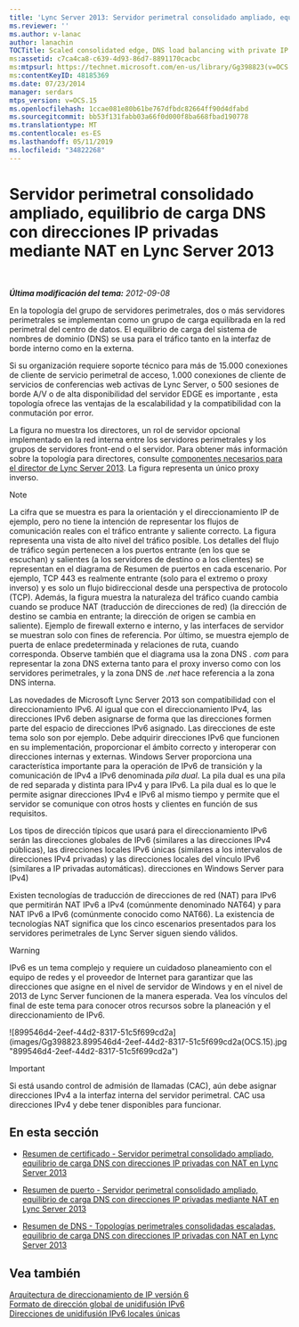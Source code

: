 ```yaml
---
title: 'Lync Server 2013: Servidor perimetral consolidado ampliado, equilibrio de carga DNS con direcciones IP privadas mediante NAT'
ms.reviewer: ''
ms.author: v-lanac
author: lanachin
TOCTitle: Scaled consolidated edge, DNS load balancing with private IP addresses using NAT
ms:assetid: c7ca4ca8-c639-4d93-86d7-8891170cacbc
ms:mtpsurl: https://technet.microsoft.com/en-us/library/Gg398823(v=OCS.15)
ms:contentKeyID: 48185369
ms.date: 07/23/2014
manager: serdars
mtps_version: v=OCS.15
ms.openlocfilehash: 1ccae081e80b61be767dfbdc82664ff90d4dfabd
ms.sourcegitcommit: bb53f131fabb03a66f0d000f8ba668fbad190778
ms.translationtype: MT
ms.contentlocale: es-ES
ms.lasthandoff: 05/11/2019
ms.locfileid: "34822268"
---
```

<div data-xmlns="http://www.w3.org/1999/xhtml">

<div class="topic" data-xmlns="http://www.w3.org/1999/xhtml" data-msxsl="urn:schemas-microsoft-com:xslt" data-cs="http://msdn.microsoft.com/en-us/">

<div data-asp="http://msdn2.microsoft.com/asp">

# <a name="scaled-consolidated-edge-dns-load-balancing-with-private-ip-addresses-using-nat-in-lync-server-2013"></a>Servidor perimetral consolidado ampliado, equilibrio de carga DNS con direcciones IP privadas mediante NAT en Lync Server 2013

</div>

<div id="mainSection">

<div id="mainBody">

<span> </span>

_**Última modificación del tema:** 2012-09-08_

En la topología del grupo de servidores perimetrales, dos o más servidores perimetrales se implementan como un grupo de carga equilibrada en la red perimetral del centro de datos. El equilibrio de carga del sistema de nombres de dominio (DNS) se usa para el tráfico tanto en la interfaz de borde interno como en la externa.

Si su organización requiere soporte técnico para más de 15.000 conexiones de cliente de servicio perimetral de acceso, 1.000 conexiones de cliente de servicios de conferencias web activas de Lync Server, o 500 sesiones de borde A/V o de alta disponibilidad del servidor EDGE es importante , esta topología ofrece las ventajas de la escalabilidad y la compatibilidad con la conmutación por error.

La figura no muestra los directores, un rol de servidor opcional implementado en la red interna entre los servidores perimetrales y los grupos de servidores front-end o el servidor. Para obtener más información sobre la topología para directores, consulte [componentes necesarios para el director de Lync Server 2013](lync-server-2013-components-required-for-the-director.md). La figura representa un único proxy inverso.

<div>


> [!NOTE]  
> La cifra que se muestra es para la orientación y el direccionamiento IP de ejemplo, pero no tiene la intención de representar los flujos de comunicación reales con el tráfico entrante y saliente correcto. La figura representa una vista de alto nivel del tráfico posible. Los detalles del flujo de tráfico según pertenecen a los puertos entrante (en los que se escuchan) y salientes (a los servidores de destino o a los clientes) se representan en el diagrama de Resumen de puertos en cada escenario. Por ejemplo, TCP 443 es realmente entrante (solo para el extremo o proxy inverso) y es solo un flujo bidireccional desde una perspectiva de protocolo (TCP). Además, la figura muestra la naturaleza del tráfico cuando cambia cuando se produce NAT (traducción de direcciones de red) (la dirección de destino se cambia en entrante; la dirección de origen se cambia en saliente). Ejemplo de firewall externo e interno, y las interfaces de servidor se muestran solo con fines de referencia. Por último, se muestra ejemplo de puerta de enlace predeterminada y relaciones de ruta, cuando corresponda. Observe también que el diagrama usa la zona DNS <EM>. com</EM> para representar la zona DNS externa tanto para el proxy inverso como con los servidores perimetrales, y la zona DNS de <EM>.net</EM> hace referencia a la zona DNS interna.



</div>

Las novedades de Microsoft Lync Server 2013 son compatibilidad con el direccionamiento IPv6. Al igual que con el direccionamiento IPv4, las direcciones IPv6 deben asignarse de forma que las direcciones formen parte del espacio de direcciones IPv6 asignado. Las direcciones de este tema solo son por ejemplo. Debe adquirir direcciones IPv6 que funcionen en su implementación, proporcionar el ámbito correcto y interoperar con direcciones internas y externas. Windows Server proporciona una característica importante para la operación de IPv6 de transición y la comunicación de IPv4 a IPv6 denominada *pila dual*. La pila dual es una pila de red separada y distinta para IPv4 y para IPv6. La pila dual es lo que le permite asignar direcciones IPv4 e IPv6 al mismo tiempo y permite que el servidor se comunique con otros hosts y clientes en función de sus requisitos.

Los tipos de dirección típicos que usará para el direccionamiento IPv6 serán las direcciones globales de IPv6 (similares a las direcciones IPv4 públicas), las direcciones locales IPv6 únicas (similares a los intervalos de direcciones IPv4 privadas) y las direcciones locales del vínculo IPv6 (similares a IP privadas automáticas). direcciones en Windows Server para IPv4)

Existen tecnologías de traducción de direcciones de red (NAT) para IPv6 que permitirán NAT IPv6 a IPv4 (comúnmente denominado NAT64) y para NAT IPv6 a IPv6 (comúnmente conocido como NAT66). La existencia de tecnologías NAT significa que los cinco escenarios presentados para los servidores perimetrales de Lync Server siguen siendo válidos.

<div>


> [!WARNING]  
> IPv6 es un tema complejo y requiere un cuidadoso planeamiento con el equipo de redes y el proveedor de Internet para garantizar que las direcciones que asigne en el nivel de servidor de Windows y en el nivel de 2013 de Lync Server funcionen de la manera esperada. Vea los vínculos del final de este tema para conocer otros recursos sobre la planeación y el direccionamiento de IPv6.



</div>

![899546d4-2eef-44d2-8317-51c5f699cd2a] (images/Gg398823.899546d4-2eef-44d2-8317-51c5f699cd2a(OCS.15).jpg "899546d4-2eef-44d2-8317-51c5f699cd2a")

<div>


> [!IMPORTANT]  
> Si está usando control de admisión de llamadas (CAC), aún debe asignar direcciones IPv4 a la interfaz interna del servidor perimetral. CAC usa direcciones IPv4 y debe tener disponibles para funcionar.



</div>

<div>

## <a name="in-this-section"></a>En esta sección

  - [Resumen de certificado - Servidor perimetral consolidado ampliado, equilibrio de carga DNS con direcciones IP privadas con NAT en Lync Server 2013](lync-server-2013-certificate-summary-scaled-consolidated-edge-dns-load-balancing-with-private-ip-addresses-using-nat.md)

  - [Resumen de puerto - Servidor perimetral consolidado ampliado, equilibrio de carga DNS con direcciones IP privadas mediante NAT en Lync Server 2013](lync-server-2013-port-summary-scaled-consolidated-edge-dns-load-balancing-with-private-ip-addresses-using-nat.md)

  - [Resumen de DNS - Topologías perimetrales consolidadas escaladas, equilibrio de carga DNS con direcciones IP privadas con NAT en Lync Server 2013](lync-server-2013-dns-summary-scaled-consolidated-edge-dns-load-balancing-with-private-ip-addresses-using-nat.md)

</div>

<div>

## <a name="see-also"></a>Vea también


[Arquitectura de direccionamiento de IP versión 6](http://tools.ietf.org/html/rfc4291)  
[Formato de dirección global de unidifusión IPv6](http://tools.ietf.org/html/rfc3587)  
[Direcciones de unidifusión IPv6 locales únicas](http://tools.ietf.org/html/rfc4193)  
  

</div>

</div>

<span> </span>

</div>

</div>

</div>

